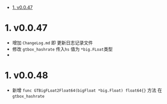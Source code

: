 <!-- TOC -->

- [1. v0.0.47](#1-v0047)

<!-- /TOC -->

# 1. v0.0.47
* 增加 `ChangeLog.md` 即 更新日志记录文件
* 修改 `gtbox_hashrate` 传入`hs` 值为 `*big.FLoat`类型
* 
# 1. v0.0.48
* 新增  `func GTBigFLoat2Float64(bigFloat *big.Float) float64{}` 方法 在 `gtbox_hashrate`